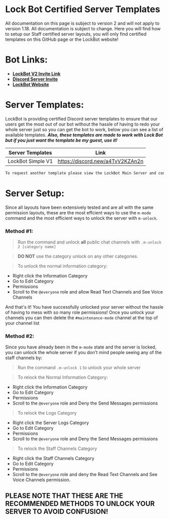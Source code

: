 # Lock Bot Certified Server Templates
All documentation on this page is subject to version 2 and will not apply to version 1.18. All documentation is subject to change. Here you will find how to setup our Staff certified server layouts, you will only find certified templates on this GitHub page or the LockBot website!

# Bot Links:
- **[LockBot V2 Invite Link](https://discordapp.com/oauth2/authorize?client_id=422082687310888971&permissions=0&scope=bot)**
- **[Discord Server Invite](https://discord.gg/9t2csSh)**
- **[LockBot Website](https://support.lockbot.network/)**

# Server Templates:

LockBot is providing certified Discord server templates to ensure that our users get the most out of our bot without the hassle of having to redo your whole server just so you can get the bot to work, below you can see a list of available templates. ***Also, these templates are made to work with Lock Bot but if you just want the template be my guest, use it!***

| Server Templates | Link |
| ------ | ------ |
| LockBot Simple V1 | https://discord.new/a4TvV2KZAn2n |

```sh
To request another template please view the LockBot Main Server and contact @Soocle#5944!
```

# Server Setup:
Since all layouts have been extensively tested and are all with the same permission layouts, these are the most effcient ways to use the `m-mode` command and the most efficient ways to unlock the server with `m-unlock`.

### Method #1:
> Run the command and unlock **all** public chat channels with `.m-unlock 2 [category name]`

> **DO NOT** use the category unlock on any other categories.

> To unlock the normal information category:
-  Right click the Information Category
- Go to Edit Category
- Permissions
- Scroll to the `@everyone` role and allow Read Text Channels and See Voice Channels

And that's it! You have successfully unlocked your server without the hassle of having to mess with so many role permissions! Once you unlock your channels you can then delete the `#maintenance-mode` channel at the top of your channel list

### Method #2: 
Since you have already been in the `m-mode` state and the server is locked, you can unlock the whole server if you don't mind people seeing any of the staff channels by:

> Run the command `.m-unlock 1` to unlock your whole server

> To relock the Normal Information Category:
-  Right click the Information Category
- Go to Edit Category
- Permissions
- Scroll to the `@everyone` role and Deny the Send Messages permissions

> To relock the Logs Category
-  Right click the Server Logs Category
- Go to Edit Category
- Permissions
- Scroll to the `@everyone` role and Deny the Send Messages permissions

> To relock the Staff Channels Category
-  Right click the Staff Channels Category
- Go to Edit Category
- Permissions
- Scroll to the `@everyone` role and deny the Read Text Channels and See Voice Channels permission.



## PLEASE NOTE THAT THESE ARE THE RECOMMENDED METHODS TO UNLOCK YOUR SERVER TO AVOID CONFUSION!

